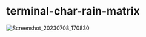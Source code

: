 # terminal-char-rain-matrix

![Screenshot_20230708_170830](https://github.com/Momijiichigo/terminal-char-rain-matrix/assets/46286940/a40085d0-d5d7-48c8-a3ba-9987bc3439cc)
